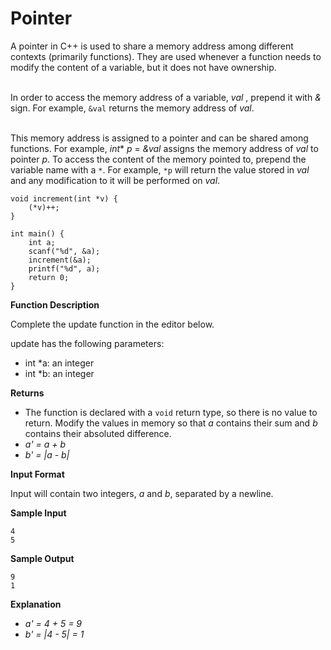 # Pointer
A pointer in C++ is used to share a memory address among different contexts (primarily functions). They are used whenever a function needs to modify the content of a variable, but it does not have ownership. 

\
In order to access the memory address of a variable, *val* , prepend it with *&* sign. For example, `&val` returns the memory address of *val*.

\
This memory address is assigned to a pointer and can be shared among functions. For example, *int** *p* = *&val* assigns the memory address of  *val* to pointer *p*. To access the content of the memory pointed to, prepend the variable name with a `*`. For example, `*p` will return the value stored in *val* and any modification to it will be performed on *val*.

    void increment(int *v) {
        (*v)++;
    }

    int main() {
        int a;
        scanf("%d", &a);
        increment(&a);
        printf("%d", a);
        return 0;
    }  
**Function Description**

Complete the update function in the editor below.

update has the following parameters:
* int *a: an integer
* int *b: an integer

**Returns**
* The function is declared with a `void` return type, so there is no value to return. Modify the values in memory so that *a* contains their sum and  *b* contains their absoluted difference.
* *a' = a + b*
* *b' = |a - b|*


**Input Format**

Input will contain two integers, *a* and *b*, separated by a newline.

**Sample Input**

    4
    5
**Sample Output**

    9
    1
**Explanation**
* *a' = 4 + 5 = 9*
* *b' = |4 - 5| = 1*


